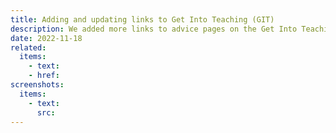 ```yaml
---
title: Adding and updating links to Get Into Teaching (GIT)
description: We added more links to advice pages on the Get Into Teaching (GIT) website
date: 2022-11-18
related:
  items:
    - text:
    - href:
screenshots:
  items:
    - text:
      src:
---
```

